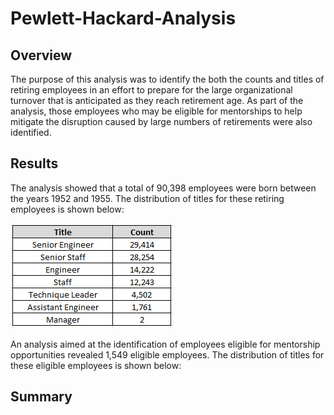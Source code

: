 # Pewlett-Hackard-Analysis

## Overview

The purpose of this analysis was to identify the both the counts and titles of retiring employees in an effort to prepare for the large organizational turnover that is anticipated as they reach retirement age. As part of the analysis, those employees who may be eligible for mentorships to help mitigate the disruption caused by large numbers of retirements were also identified.


## Results

The analysis showed that a total of 90,398 employees were born between the years 1952 and 1955. The distribution of titles for these retiring employees is shown below:

![Retiring Employees By Title](https://github.com/bilfer21/Pewlett-Hackard-Analysis/blob/main/Retiring%20Employees%20by%20Title.PNG)

An analysis aimed at the identification of employees eligible for mentorship opportunities revealed 1,549 eligible employees. The distribution of titles for these eligible employees is shown below:




## Summary





